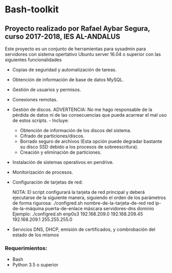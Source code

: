 # Bash-toolkit
## Proyecto realizado por Rafael Aybar Segura, curso 2017-2018, IES AL-ANDALUS
Este proyecto es un conjunto de herramientas para sysadmin para servidores con sistema opertativo Ubuntu server 16.04 o superior con las siguientes funcionalidades

-    Copias de seguridad y automatización de tareas.
-    Obtención de información de base de datos MySQL.
-    Gestión de usuarios y permisos.
-    Conexiones remotas.
-    Gestión de discos.
    ADVERTENCIA: No me hago responsable de la pérdida de datos ni de las consecuencias que pueda acarrear el mal uso de estos scripts.
    - Incluye:
        - Obtención de información de los discos del sistema.
        - Cifrado de particiones/discos.
        - Borrado seguro de archivos (Esta opción puede degradar bastante su disco SSD debido a los procesos de sobreescritura).
        - Creación y eliminación de particiones.

-    Instalación de sistemas operativos en pendrive.
-    Monitorización de procesos.
-    Configuración de tarjetas de red:
 
        NOTA: El script configurará la tarjeta de red principal y deberá ejecutarse de la siguiente manera, siguiendo el orden de los parámetros de forma rigurosa:
        ./configred.sh nombre-de-la-tarjeta-de-red red ip-de-la-máquina puerta-de-enlace máscara servidores-dns dominio
        Ejemplo:
        ./configred.sh enp0s3 192.168.209.0 192.168.209.45 192.168.209.1 255.255.255.0

-    Servicios DNS, DHCP, emisión de certificados, y combrobación del estado de los mismos

### Requerimientos:
* Bash
* Python 3.5 o superior
